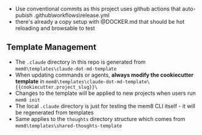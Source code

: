 - Use conventional commits as this project uses github actions that auto-pubish .github\workflows\release.yml
- there's already a copy setup with @DOCKER.md that should be hot reloading and browsable to test

## Template Management

- The `.claude` directory in this repo is generated from `mem8\templates\claude-dot-md-template`
- When updating commands or agents, **always modify the cookiecutter template** in `mem8\templates\claude-dot-md-template\{{cookiecutter.project_slug}}\`
- Changes to the template will be applied to new projects when users run `mem8 init`
- The local `.claude` directory is just for testing the mem8 CLI itself - it will be regenerated from templates
- Same applies to the `thoughts` directory structure which comes from `mem8\templates\shared-thoughts-template`